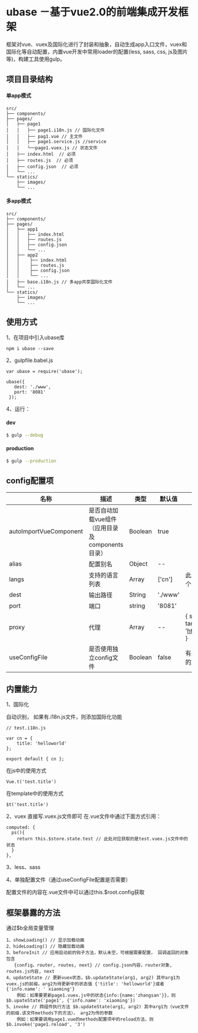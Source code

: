 # ubase －基于vue2.0的前端集成开发框架
框架对vue、vuex及国际化进行了封装和抽象，自动生成app入口文件，vuex和国际化等自动配置，内置vue开发中常用loader的配置(less, sass, css, js及图片等)，构建工具使用gulp。

## 项目目录结构
#### 单app模式
```
src/
├── components/
├── pages/
│   ├── page1
│   │   ├── page1.i18n.js // 国际化文件
│   │   ├── pag1.vue // 主文件
│   │   ├── page1.service.js //service
│   │   └──page1.vuex.js // 状态文件
│   ├── index.html  // 必须
│   ├── routes.js  // 必须
│   ├── config.json  // 必须
│   └── ...
└── statics/
    ├── images/
    └── ...
```
#### 多app模式
```
src/
├── components/
├── pages/
│   ├── app1
│   │   ├── index.html
│   │   ├── routes.js
│   │   ├── config.json
│   │   └── ...
│   ├── app2
│   │    ├── index.html
│   │    ├── routes.js
│   │    ├── config.json
│   │    └── ...
│   ├── base.i18n.js // 多app共享国际化文件
│   └── ...
└── statics/
    ├── images/
    └── ...
```

## 使用方式

1、在项目中引入ubase库
```
npm i ubase --save
```

2、gulpfile.babel.js

```
var ubase = require('ubase');

ubase({
   dest: './www',
   port: '8081'
 });

```

4、运行：
#### dev
```bash
$ gulp --debug
```

#### production
```bash
$ gulp --production
```

## config配置项

| 名称  | 描述 | 类型 | 默认值 | 备注 |
| ---    | ---   | ---   | ---     | ---   |
| autoImportVueComponent | 是否自动加载vue组件（应用目录及components目录） | Boolean | true | |
| alias | 配置别名 | Object | -- |  |
| langs | 支持的语言列表 | Array | ['cn'] | 此处列出的语言，需要在各个.i18n.js文件中export出来 |
| dest | 输出路径 | String | './www' |  |
| port | 端口 | string | '8081' |  |
| proxy | 代理 | Array | -- | { source: '/jcsj-apps-web', target: 'http://res.wisedu.com:8000' } |
| useConfigFile | 是否使用独立config文件 | Boolean | false | 有些配置信息希望单独在单独的文件中，方便后续可配置 |


## 内置能力

1、国际化

自动识别， 如果有.i18n.js文件，则添加国际化功能
```
// test.i18n.js

var cn = {
    title: 'helloworld'
};

export default { cn };
```

在js中的使用方式
```
Vue.t('test.title')
```
在template中的使用方式
```
$t('test.title')
```

2、vuex
直接写.vuex.js文件即可
在.vue文件中通过下面方式引用：
```
computed: {
  ps(){
    return this.$store.state.test // 此处对应获取的是test.vuex.js文件中的状态
  }
},
```

3、less、sass

4、单独配置文件（通过useConfigFile配置是否需要）

配置文件的内容在.vue文件中可以通过this.$root.config获取

## 框架暴露的方法
通过$b全局变量管理
```
1、showLoading() // 显示加载动画
2、hideLoading() // 隐藏加载动画
3、beforeInit // 应用启动前的钩子方法，默认未空，可根据需要配置， 回调返回的对象包含
   {config，router, routes, next} // config.json内容，router对象, routes.js内容, next
4、updateState // 更新vuex状态，$b.updateState(arg1, arg2) 其中arg1为vuex.js的前缀，arg2为待更新中的状态值 {'title': 'helloworld'}或者 {'info.name': ' xiaoming'}
    例如：如果要更新page1.vuex.js中的状态{info:{name:'zhangsan'}}，则$b.upateState('page1', {'info.name': 'xiaoming'})
5、invoke // 跨组件执行方法 $b.updateState(arg1, arg2) 其中arg1为（vue文件的前缀.该文件methods下的方法）， arg2为传的参数
    例如：如果要调用page1.vue的methods配置项中的reload方法，则$b.invoke('page1.reload', '3')
```
